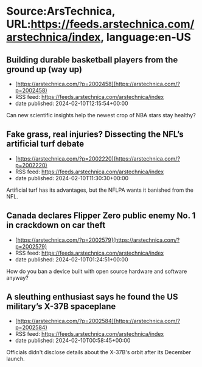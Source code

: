 # Source:ArsTechnica, URL:https://feeds.arstechnica.com/arstechnica/index, language:en-US

## Building durable basketball players from the ground up (way up)
 - [https://arstechnica.com/?p=2002458](https://arstechnica.com/?p=2002458)
 - RSS feed: https://feeds.arstechnica.com/arstechnica/index
 - date published: 2024-02-10T12:15:54+00:00

Can new scientific insights help the newest crop of NBA stars stay healthy?

## Fake grass, real injuries? Dissecting the NFL’s artificial turf debate
 - [https://arstechnica.com/?p=2002220](https://arstechnica.com/?p=2002220)
 - RSS feed: https://feeds.arstechnica.com/arstechnica/index
 - date published: 2024-02-10T11:30:30+00:00

Artificial turf has its advantages, but the NFLPA wants it banished from the NFL.

## Canada declares Flipper Zero public enemy No. 1 in crackdown on car theft
 - [https://arstechnica.com/?p=2002579](https://arstechnica.com/?p=2002579)
 - RSS feed: https://feeds.arstechnica.com/arstechnica/index
 - date published: 2024-02-10T01:24:51+00:00

How do you ban a device built with open source hardware and software anyway?

## A sleuthing enthusiast says he found the US military’s X-37B spaceplane
 - [https://arstechnica.com/?p=2002584](https://arstechnica.com/?p=2002584)
 - RSS feed: https://feeds.arstechnica.com/arstechnica/index
 - date published: 2024-02-10T00:58:45+00:00

Officials didn't disclose details about the X-37B's orbit after its December launch.

